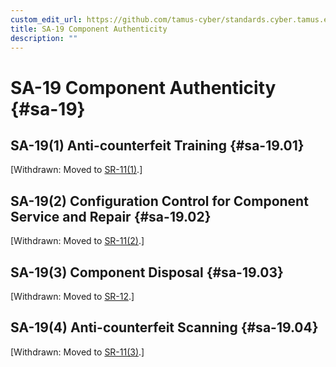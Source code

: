 ```yaml
---
custom_edit_url: https://github.com/tamus-cyber/standards.cyber.tamus.edu/tree/main/content/tamus.edu/TAMUS_profile.xml
title: SA-19 Component Authenticity
description: ""
---
```


# SA-19 Component Authenticity {#sa-19}

## SA-19(1) Anti-counterfeit Training {#sa-19.01}

[Withdrawn: Moved to [SR-11(1)](../sr/sr-11#sr-11.01).]

## SA-19(2) Configuration Control for Component Service and Repair {#sa-19.02}

[Withdrawn: Moved to [SR-11(2)](../sr/sr-11#sr-11.02).]

## SA-19(3) Component Disposal {#sa-19.03}

[Withdrawn: Moved to [SR-12](../sr/sr-12#sr-12).]

## SA-19(4) Anti-counterfeit Scanning {#sa-19.04}

[Withdrawn: Moved to [SR-11(3)](../sr/sr-11#sr-11.03).]

